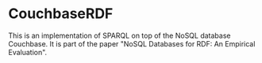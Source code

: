 CouchbaseRDF
============

This is an implementation of SPARQL on top of the NoSQL database Couchbase. It is part of the paper "NoSQL Databases for RDF: An Empirical Evaluation".
